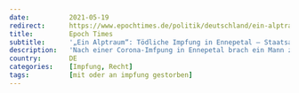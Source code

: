 ```yaml
---
date:          2021-05-19
redirect:      https://www.epochtimes.de/politik/deutschland/ein-alptraum-toedliche-impfung-in-ennepetal-staatsanwaltschaft-stellt-biontech-impfstoff-sicher-a3516794.html?telegram=1
title:         Epoch Times
subtitle:      '„Ein Alptraum“: Tödliche Impfung in Ennepetal – Staatsanwaltschaft stellt BioNTech-Impfstoff sicher'
description:   'Nach einer Corona-Imfpung in Ennepetal brach ein Mann zusammen und verstarb kurz darauf im Krankenhaus. Den Angaben der Behörden nach habe der 69-Jährige Vorerkrankungen gehabt. Die Staatsanwaltschaft ordnete eine Obduktion an und stellte die verwendete Charge des Impfstoffs sicher.'
country:       DE
categories:    [Impfung, Recht]
tags:          [mit oder an impfung gestorben]
---
```


